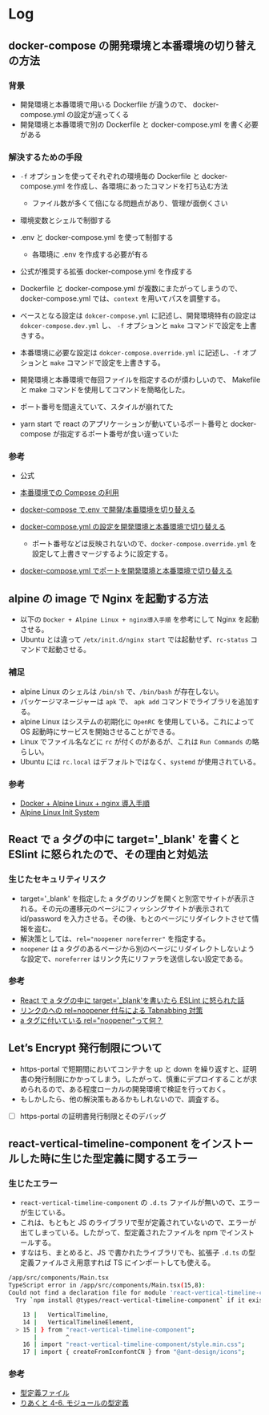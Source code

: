 # Log

## docker-compose の開発環境と本番環境の切り替えの方法

### 背景

- 開発環境と本番環境で用いる Dockerfile が違うので、 docker-compose.yml の設定が違ってくる
- 開発環境と本番環境で別の Dockerfile と docker-compose.yml を書く必要がある

### 解決するための手段

- `-f` オプションを使ってそれぞれの環境毎の Dockerfile と docker-compose.yml を作成し、各環境にあったコマンドを打ち込む方法
  - ファイル数が多くて倍になる問題点があり、管理が面倒くさい
- 環境変数とシェルで制御する
- .env と docker-compose.yml を使って制御する
  - 各環境に .env を作成する必要が有る
- 公式が推奨する拡張 docker-compose.yml を作成する

- Dockerfile と docker-compose.yml が複数にまたがってしまうので、docker-compose.yml では、`context` を用いてパスを調整する。
- ベースとなる設定は `dokcer-compose.yml` に記述し、開発環境特有の設定は `dokcer-compose.dev.yml` し、 `-f` オプションと `make` コマンドで設定を上書きする。
- 本番環境に必要な設定は `dokcer-compose.override.yml` に記述し、`-f` オプションと `make` コマンドで設定を上書きする。
- 開発環境と本番環境で毎回ファイルを指定するのが煩わしいので、 Makefile と make コマンドを使用してコマンドを簡略化した。

- ポート番号を間違えていて、スタイルが崩れてた
- yarn start で react のアプリケーションが動いているポート番号と docker-compose が指定するポート番号が食い違っていた

### 参考

- 公式
- [本番環境での Compose の利用](https://matsuand.github.io/docs.docker.jp.onthefly/compose/production/)

- [docker-compose で.env で開発/本番環境を切り替える](https://qiita.com/ozroro/items/4fcf8811b47755b8d3c8)
- [docker-compose.yml の設定を開発環境と本番環境で切り替える](https://zukucode.com/2020/08/docker-compose-dev.html)
  - ポート番号などは反映されないので、`docker-compose.override.yml` を設定して上書きマージするように設定する。
- [docker-compose.yml でポートを開発環境と本番環境で切り替える](https://zukucode.com/2020/08/docker-compose-ports-dev.html)

## alpine の image で Nginx を起動する方法

- 以下の `Docker + Alpine Linux + nginx導入手順` を参考にして Nginx を起動させる。
- Ubuntu とは違って `/etx/init.d/nginx start` では起動せず、`rc-status` コマンドで起動させる。

### 補足

- alpine Linux のシェルは `/bin/sh` で、`/bin/bash` が存在しない。
- パッケージマネージャーは `apk` で、 `apk add` コマンドでライブラリを追加する。
- alpine Linux はシステムの初期化に `OpenRC` を使用している。これによって OS 起動時にサービスを開始させることができる。
- Linux でファイル名などに `rc` が付くのがあるが、これは `Run Commands` の略らしい。
- Ubuntu には `rc.local` はデフォルトではなく、`systemd` が使用されている。

### 参考

- [Docker + Alpine Linux + nginx 導入手順](https://l-w-i.net/t/docker/alpine_nginx_001.txt)
- [Alpine Linux Init System](https://wiki.alpinelinux.org/wiki/Alpine_Linux_Init_System)

## React で a タグの中に target='\_blank' を書くと ESlint に怒られたので、その理由と対処法

### 生じたセキュリティリスク

- target='\_blank' を指定した a タグのリングを開くと別窓でサイトが表示される。その元の遷移元のページにフィッシングサイトが表示されて id/password を入力させる。その後、もとのページにリダイレクトさせて情報を盗む。
- 解決策としては、`rel="noopener noreferrer"` を指定する。
- `noopener` は a タグのあるページから別のベージにリダイレクトしないような設定で、`noreferrer` はリンク先にリファラを送信しない設定である。

### 参考

- [React で a タグの中に target='\_blank'を書いたら ESLint に怒られた話](https://qiita.com/togana/items/e739e1ec943862a71757)
- [リンクのへの rel=noopener 付与による Tabnabbing 対策](https://blog.jxck.io/entries/2016-06-12/noopener.html)
- [a タグに付いている rel="noopener"って何？](https://ocws.jp/blog/post1974/)

## Let’s Encrypt 発行制限について

- https-portal で短期間においてコンテナを up と down を繰り返すと、証明書の発行制限にかかってしまう。したがって、慎重にデプロイすることが求められるので、ある程度ローカルの開発環境で検証を行っておく。
- もしかしたら、他の解決策もあるかもしれないので、調査する。
- [ ] https-portal の証明書発行制限とそのデバッグ

## react-vertical-timeline-component をインストールした時に生じた型定義に関するエラー

### 生じたエラー

- `react-vertical-timeline-component` の `.d.ts` ファイルが無いので、エラーが生じている。
- これは、もともと JS のライブラリで型が定義されていないので、エラーが出てしまっている。したがって、型定義されたファイルを npm でインストールする。
- すなはち、まとめると、JS で書かれたライブラリでも、拡張子 `.d.ts` の型定義ファイルさえ用意すれば TS にインポートしても使える。

```bash
/app/src/components/Main.tsx
TypeScript error in /app/src/components/Main.tsx(15,8):
Could not find a declaration file for module 'react-vertical-timeline-component'. '/app/node_modules/react-vertical-timeline-component/dist-modules/index.js' implicitly has an 'any' type.
  Try `npm install @types/react-vertical-timeline-component` if it exists or add a new declaration (.d.ts) file containing `declare module 'react-vertical-timeline-component';`  TS7016

    13 |   VerticalTimeline,
    14 |   VerticalTimelineElement,
  > 15 | } from "react-vertical-timeline-component";
       |        ^
    16 | import "react-vertical-timeline-component/style.min.css";
    17 | import { createFromIconfontCN } from "@ant-design/icons";
```

### 参考

- [型定義ファイル](https://typescript-jp.gitbook.io/deep-dive/type-system/intro/d.ts)
- [りあくと 4-6. モジュールの型定義]()
